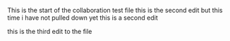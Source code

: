 This is the start of the collaboration test file
this is the second edit but this time i have not pulled down yet
this is a second edit


this is the third edit to the file